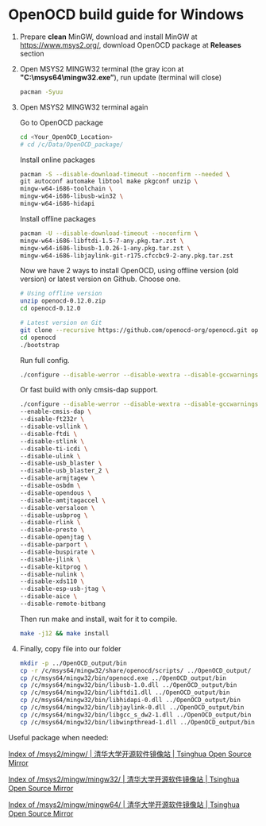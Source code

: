 # OpenOCD build guide for Windows

1. Prepare **clean** MinGW, download and install MinGW at https://www.msys2.org/, download OpenOCD package at **Releases** section
2. Open MSYS2 MINGW32 terminal (the gray icon at **"C:\msys64\mingw32.exe”**), run update (terminal will close)
    
    ```bash
    pacman -Syuu
    ```
    
3. Open MSYS2 MINGW32 terminal again
    
    Go to OpenOCD package
    
    ```bash
    cd <Your_OpenOCD_Location>
    # cd /c/Data/OpenOCD_package/
    ```
    
    Install online packages
    
    ```bash
    pacman -S --disable-download-timeout --noconfirm --needed \
    git autoconf automake libtool make pkgconf unzip \
    mingw-w64-i686-toolchain \
    mingw-w64-i686-libusb-win32 \
    mingw-w64-i686-hidapi
    ```
    
    Install offline packages
    
    ```bash
    pacman -U --disable-download-timeout --noconfirm \
    mingw-w64-i686-libftdi-1.5-7-any.pkg.tar.zst \
    mingw-w64-i686-libusb-1.0.26-1-any.pkg.tar.zst \
    mingw-w64-i686-libjaylink-git-r175.cfccbc9-2-any.pkg.tar.zst
    ```
    
    Now we have 2 ways to install OpenOCD, using offline version (old version) or latest version on Github. Choose one.
    
    ```bash
    # Using offline version
    unzip openocd-0.12.0.zip
    cd openocd-0.12.0
    
    # Latest version on Git
    git clone --recursive https://github.com/openocd-org/openocd.git openocd
    cd openocd
    ./bootstrap
    ```
    
    Run full config.
    
    ```bash
    ./configure --disable-werror --disable-wextra --disable-gccwarnings --disable-doxygen-html --disable-doxygen-pdf --enable-internal-jimtcl
    ```
    
    Or fast build with only cmsis-dap support.
    
    ```bash
    ./configure --disable-werror --disable-wextra --disable-gccwarnings --disable-doxygen-html --disable-doxygen-pdf --enable-internal-jimtcl \
    --enable-cmsis-dap \
    --disable-ft232r \
    --disable-vsllink \
    --disable-ftdi \
    --disable-stlink \
    --disable-ti-icdi \
    --disable-ulink \
    --disable-usb_blaster \
    --disable-usb_blaster_2 \
    --disable-armjtagew \
    --disable-osbdm \
    --disable-opendous \
    --disable-amtjtagaccel \
    --disable-versaloon \
    --disable-usbprog \
    --disable-rlink \
    --disable-presto \
    --disable-openjtag \
    --disable-parport \
    --disable-buspirate \
    --disable-jlink \
    --disable-kitprog \
    --disable-nulink \
    --disable-xds110 \
    --disable-esp-usb-jtag \
    --disable-aice \
    --disable-remote-bitbang
    ```
    
    Then run make and install, wait for it to compile.
    
    ```bash
    make -j12 && make install
    ```
    
4. Finally, copy file into our folder
    
    ```bash
    mkdir -p ../OpenOCD_output/bin
    cp -r /c/msys64/mingw32/share/openocd/scripts/ ../OpenOCD_output/
    cp /c/msys64/mingw32/bin/openocd.exe ../OpenOCD_output/bin
    cp /c/msys64/mingw32/bin/libusb-1.0.dll ../OpenOCD_output/bin
    cp /c/msys64/mingw32/bin/libftdi1.dll ../OpenOCD_output/bin
    cp /c/msys64/mingw32/bin/libhidapi-0.dll ../OpenOCD_output/bin
    cp /c/msys64/mingw32/bin/libjaylink-0.dll ../OpenOCD_output/bin
    cp /c/msys64/mingw32/bin/libgcc_s_dw2-1.dll ../OpenOCD_output/bin
    cp /c/msys64/mingw32/bin/libwinpthread-1.dll ../OpenOCD_output/bin
    ```
    

Useful package when needed:

[Index of /msys2/mingw/ | 清华大学开源软件镜像站 | Tsinghua Open Source Mirror](https://mirrors.tuna.tsinghua.edu.cn/msys2/mingw/)

[Index of /msys2/mingw/mingw32/ | 清华大学开源软件镜像站 | Tsinghua Open Source Mirror](https://mirrors.tuna.tsinghua.edu.cn/msys2/mingw/mingw32/)

[Index of /msys2/mingw/mingw64/ | 清华大学开源软件镜像站 | Tsinghua Open Source Mirror](https://mirrors.tuna.tsinghua.edu.cn/msys2/mingw/mingw64/)